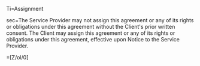 Ti=Assignment

sec=The Service Provider may not assign this agreement or any of its rights or obligations under this agreement without the Client's prior written consent. The Client may assign this agreement or any of its rights or obligations under this agreement, effective upon Notice to the Service Provider.

=[Z/ol/0]
